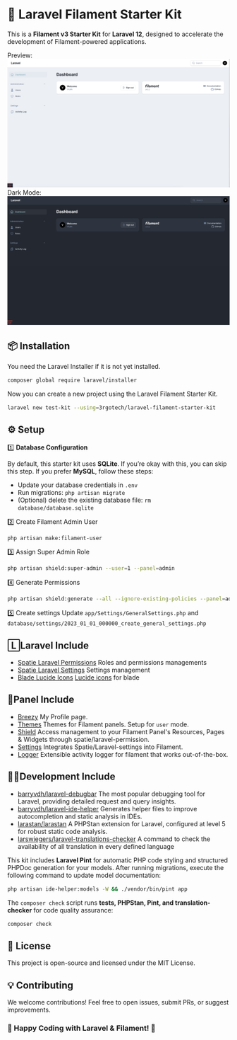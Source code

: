 # 🚀 Laravel Filament Starter Kit

This is a **Filament v3 Starter Kit** for **Laravel 12**, designed to accelerate the development of Filament-powered applications.

Preview:
![](https://raw.githubusercontent.com/ercogx/laravel-filament-starter-kit/main/preview-white.png)
Dark Mode:
![](https://raw.githubusercontent.com/ercogx/laravel-filament-starter-kit/main/preview.png)

## 📦 Installation

You need the Laravel Installer if it is not yet installed.

```bash
composer global require laravel/installer
```

Now you can create a new project using the Laravel Filament Starter Kit.

```bash
laravel new test-kit --using=3rgotech/laravel-filament-starter-kit
```

## ⚙️ Setup

1️⃣ **Database Configuration**

By default, this starter kit uses **SQLite**. If you’re okay with this, you can skip this step. If you prefer **MySQL**, follow these steps:

- Update your database credentials in `.env`
- Run migrations: `php artisan migrate`
- (Optional) delete the existing database file: ```rm database/database.sqlite```

2️⃣ Create Filament Admin User
```bash
php artisan make:filament-user
```

3️⃣ Assign Super Admin Role
```bash
php artisan shield:super-admin --user=1 --panel=admin
```

4️⃣ Generate Permissions
```bash
php artisan shield:generate --all --ignore-existing-policies --panel=admin
```

5️⃣ Create settings
Update `app/Settings/GeneralSettings.php` and `database/settings/2023_01_01_000000_create_general_settings.php`

## 🄻Laravel Include

- [Spatie Laravel Permissions](https://spatie.be/docs/laravel-permission/) Roles and permissions managements
- [Spatie Laravel Settings](https://github.com/spatie/laravel-settings) Settings management
- [Blade Lucide Icons](https://github.com/PascaleBeier/blade-lucide-icons) [Lucide icons](https://lucide.dev/) for blade

## 🌟Panel Include

- [Breezy](https://filamentphp.com/plugins/jeffgreco-breezy) My Profile page.
- [Themes](https://filamentphp.com/plugins/hasnayeen-themes) Themes for Filament panels. Setup for `user` mode.
- [Shield](https://filamentphp.com/plugins/bezhansalleh-shield) Access management to your Filament Panel's Resources, Pages & Widgets through spatie/laravel-permission.
- [Settings](https://filamentphp.com/plugins/filament-spatie-settings) Integrates Spatie/Laravel-settings into Filament.
- [Logger](https://filamentphp.com/plugins/z3d0x-logger) Extensible activity logger for filament that works out-of-the-box.

## 🧑‍💻Development Include

- [barryvdh/laravel-debugbar](https://github.com/barryvdh/laravel-debugbar) The most popular debugging tool for Laravel, providing detailed request and query insights.
- [barryvdh/laravel-ide-helper](https://github.com/barryvdh/laravel-ide-helper) Generates helper files to improve autocompletion and static analysis in IDEs.
- [larastan/larastan](https://github.com/larastan/larastan) A PHPStan extension for Laravel, configured at level 5 for robust static code analysis.
- [larswiegers/laravel-translations-checker](https://github.com/LarsWiegers/laravel-translations-checker) A command to check the availability of all translation in every defined language

This kit includes **Laravel Pint** for automatic PHP code styling and structured PHPDoc generation for your models.
After running migrations, execute the following command to update model documentation:

```bash
php artisan ide-helper:models -W && ./vendor/bin/pint app
```

The `composer check` script runs **tests, PHPStan, Pint, and translation-checker** for code quality assurance:
```bash
composer check
```

## 📜 License

This project is open-source and licensed under the MIT License.

## 💡 Contributing

We welcome contributions! Feel free to open issues, submit PRs, or suggest improvements.


### 🚀 Happy Coding with Laravel & Filament! 🎉

